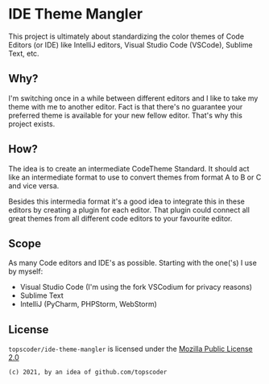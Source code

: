 # IDE Theme Mangler

This project is ultimately about standardizing the color themes of Code Editors (or IDE) like IntelliJ editors, Visual Studio Code (VSCode), Sublime Text, etc. 


## Why?

I'm switching once in a while between different editors and I like to take my theme with me to another editor. 
Fact is that there's no guarantee your preferred theme is available for your new fellow editor. That's why this project exists.


## How?

The idea is to create an intermediate CodeTheme Standard. It should act like an intermediate format 
to use to convert themes from format A to B or C and vice versa.

Besides this intermedia format it's a good idea to integrate this in these editors by creating a plugin for each editor.
That plugin could connect all great themes from all different code editors to your favourite editor.


## Scope

As many Code editors and IDE's as possible. Starting with the one('s) I use by myself:

- Visual Studio Code (I'm using the fork VSCodium for privacy reasons)
- Sublime Text
- IntelliJ (PyCharm, PHPStorm, WebStorm)


## License

`topscoder/ide-theme-mangler` is licensed under the [Mozilla Public License 2.0](LICENSE)

`(c) 2021, by an idea of github.com/topscoder`


